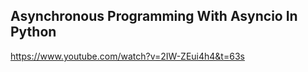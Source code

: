 ## Asynchronous Programming With Asyncio In Python
https://www.youtube.com/watch?v=2IW-ZEui4h4&t=63s